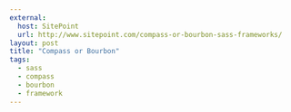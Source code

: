 ```yaml
---
external: 
  host: SitePoint
  url: http://www.sitepoint.com/compass-or-bourbon-sass-frameworks/
layout: post
title: "Compass or Bourbon"
tags:
  - sass
  - compass
  - bourbon
  - framework
---
```

